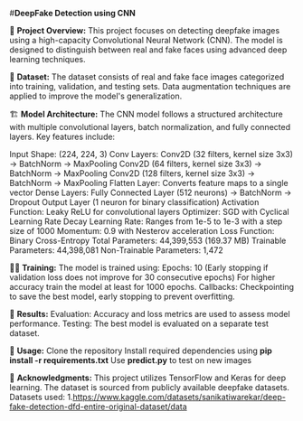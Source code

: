 #**DeepFake Detection using CNN**

📌 **Project Overview:**
This project focuses on detecting deepfake images using a high-capacity Convolutional Neural Network (CNN). The model is designed to distinguish between real and fake faces using advanced deep learning techniques.

📂 **Dataset:**
The dataset consists of real and fake face images categorized into training, validation, and testing sets. Data augmentation techniques are applied to improve the model's generalization.

🏗️ **Model Architecture:**
The CNN model follows a structured architecture with multiple convolutional layers, batch normalization, and fully connected layers. Key features include:

Input Shape: (224, 224, 3)
Conv Layers:
      Conv2D (32 filters, kernel size 3x3) → BatchNorm → MaxPooling
      Conv2D (64 filters, kernel size 3x3) → BatchNorm → MaxPooling
      Conv2D (128 filters, kernel size 3x3) → BatchNorm → MaxPooling
Flatten Layer: Converts feature maps to a single vector
Dense Layers:
      Fully Connected Layer (512 neurons) → BatchNorm → Dropout
      Output Layer (1 neuron for binary classification)
Activation Function: Leaky ReLU for convolutional layers
Optimizer: SGD with Cyclical Learning Rate Decay
Learning Rate: Ranges from 1e-5 to 1e-3 with a step size of 1000
Momentum: 0.9 with Nesterov acceleration
Loss Function: Binary Cross-Entropy
Total Parameters: 44,399,553 (169.37 MB)
Trainable Parameters: 44,398,081
Non-Trainable Parameters: 1,472

🏋️‍♂️ **Training:**
The model is trained using:
Epochs: 10 (Early stopping if validation loss does not improve for 30 consecutive epochs) For higher accuracy train the model at least for 1000 epochs.
Callbacks: Checkpointing to save the best model, early stopping to prevent overfitting.

🚀 **Results:**
Evaluation: Accuracy and loss metrics are used to assess model performance.
Testing: The best model is evaluated on a separate test dataset.

🔧 **Usage:**
Clone the repository
Install required dependencies using **pip install -r requirements.txt**
Use **predict.py** to test on new images

📜 **Acknowledgments:**
This project utilizes TensorFlow and Keras for deep learning. The dataset is sourced from publicly available deepfake datasets.
Datasets used:
  1.https://www.kaggle.com/datasets/sanikatiwarekar/deep-fake-detection-dfd-entire-original-dataset/data

